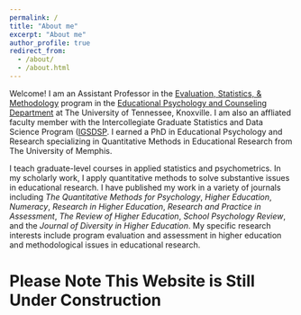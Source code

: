 ```yaml
---
permalink: /
title: "About me"
excerpt: "About me"
author_profile: true
redirect_from: 
  - /about/
  - /about.html
---
```


Welcome! I am an Assistant Professor in the [Evaluation, Statistics, & Methodology](https://epc.utk.edu/evaluation-statistics-measurement/) program in the [Educational Psychology and Counseling Department](https://epc.utk.edu/) at The University of Tennessee, Knoxville. I am also an affliated faculty member with the Intercollegiate Graduate Statistics and Data Science Program ([IGSDSP](https://haslam.utk.edu/business-analytics-statistics/masters/statistics/participating-programs). I earned a PhD in Educational Psychology and Research specializing in Quantitative Methods in Educational Research from The University of Memphis. 

I teach graduate-level courses in applied statistics and psychometrics. In my scholarly work, I apply quantitative methods to solve substantive issues in educational research. I have published my work in a variety of journals including *The Quantitative Methods for Psychology*, *Higher Education*, *Numeracy*, *Research in Higher Education*, *Research and Practice in Assessment*, *The Review of Higher Education*, *School Psychology Review*, and the *Journal of Diversity in Higher Education*. My specific research interests include program evaluation and assessment in higher education and methodological issues in educational research.   

# Please Note This Website is Still Under Construction